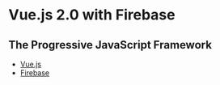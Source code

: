 # Vue.js 2.0 with Firebase

## The Progressive JavaScript Framework

* [Vue.js](http://vuejs.org/)
* [Firebase](https://firebase.google.com/)